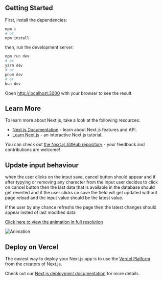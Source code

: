 ## Getting Started

First, install the dependencies:

```bash
npm i
# or
npm install
```

then, run the development server:

```bash
npm run dev
# or
yarn dev
# or
pnpm dev
# or
bun dev
```

Open [http://localhost:3000](http://localhost:3000) with your browser to see the result.

## Learn More

To learn more about Next.js, take a look at the following resources:

- [Next.js Documentation](https://nextjs.org/docs) - learn about Next.js features and API.
- [Learn Next.js](https://nextjs.org/learn) - an interactive Next.js tutorial.

You can check out [the Next.js GitHub repository](https://github.com/vercel/next.js/) - your feedback and contributions are welcome!

## Update input behaviour

when the user clicks on the input save, cancel button should appear and if after typying or removing any charecter from the input user decides to click on cancel button then the last data that is available in the database should get reverted and if the user clicks on save the field will get updated without page reload and the input value should be the latest value.

if the user by any chance refreshs the page then the latest changes should appear insted of last modified data

[Click here to view the animation in full resolution](https://github.com/Mohit-au50/staybook-firestore-task/blob/main/updateField.gif)

![Animation](https://github.com/Mohit-au50/staybook-firestore-task/blob/main/updateField.gif)

## Deploy on Vercel

The easiest way to deploy your Next.js app is to use the [Vercel Platform](https://vercel.com/new?utm_medium=default-template&filter=next.js&utm_source=create-next-app&utm_campaign=create-next-app-readme) from the creators of Next.js.

Check out our [Next.js deployment documentation](https://nextjs.org/docs/deployment) for more details.
